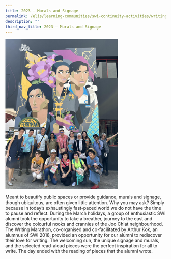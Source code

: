 ```yaml
---
title: 2023 – Murals and Signage
permalink: /elis/learning-communities/swi-continuity-activities/writing-marathon-2023-murals-and-signage/
description: ""
third_nav_title: 2023 – Murals and Signage
---
```

<img style="width:70%" src="/images/swi%20writing%20marathon%20cover%202023.jpg">



Meant to beautify public spaces or provide guidance, murals and signage, though ubiquitous, are often given little attention. Why you may ask? Simply because in today’s exhaustingly fast-paced world we do not have the time to pause and reflect. During the March holidays, a group of enthusiastic SWI alumni took the opportunity to take a breather, journey to the east and discover the colourful nooks and crannies of the Joo Chiat neighbourhood. The Writing Marathon, co-organised and co-facilitated by Arthur Kok, an alumnus of SWI 2018, provided an opportunity for our alumni to rediscover their love for writing. The welcoming sun, the unique signage and murals, and the selected read-aloud pieces were the perfect inspiration for all to write. The day ended with the reading of pieces that the alumni wrote.


